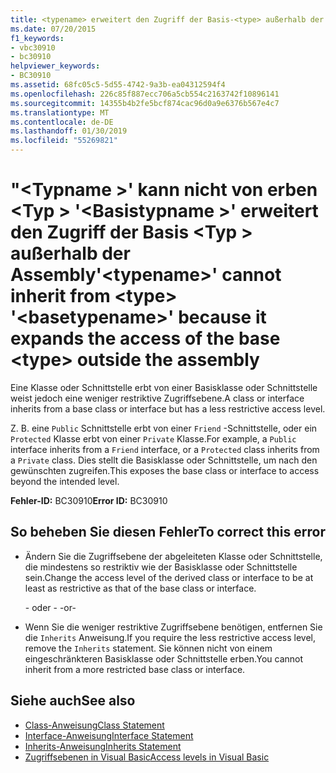 ```yaml
---
title: <typename> erweitert den Zugriff der Basis-<type> außerhalb der Assembly und kann daher nicht von <basetypename> "<type>" erben.
ms.date: 07/20/2015
f1_keywords:
- vbc30910
- bc30910
helpviewer_keywords:
- BC30910
ms.assetid: 68fc05c5-5d55-4742-9a3b-ea04312594f4
ms.openlocfilehash: 226c85f887ecc706a5cb554c2163742f10896141
ms.sourcegitcommit: 14355b4b2fe5bcf874cac96d0a9e6376b567e4c7
ms.translationtype: MT
ms.contentlocale: de-DE
ms.lasthandoff: 01/30/2019
ms.locfileid: "55269821"
---
```

# <a name="typename-cannot-inherit-from-type-basetypename-because-it-expands-the-access-of-the-base-type-outside-the-assembly"></a><span data-ttu-id="23cf6-102">"\<Typname >' kann nicht von erben \<Typ > '\<Basistypname >' erweitert den Zugriff der Basis \<Typ > außerhalb der Assembly</span><span class="sxs-lookup"><span data-stu-id="23cf6-102">'\<typename>' cannot inherit from \<type> '\<basetypename>' because it expands the access of the base \<type> outside the assembly</span></span>
<span data-ttu-id="23cf6-103">Eine Klasse oder Schnittstelle erbt von einer Basisklasse oder Schnittstelle weist jedoch eine weniger restriktive Zugriffsebene.</span><span class="sxs-lookup"><span data-stu-id="23cf6-103">A class or interface inherits from a base class or interface but has a less restrictive access level.</span></span>  
  
 <span data-ttu-id="23cf6-104">Z. B. eine `Public` Schnittstelle erbt von einer `Friend` -Schnittstelle, oder ein `Protected` Klasse erbt von einer `Private` Klasse.</span><span class="sxs-lookup"><span data-stu-id="23cf6-104">For example, a `Public` interface inherits from a `Friend` interface, or a `Protected` class inherits from a `Private` class.</span></span> <span data-ttu-id="23cf6-105">Dies stellt die Basisklasse oder Schnittstelle, um nach den gewünschten zugreifen.</span><span class="sxs-lookup"><span data-stu-id="23cf6-105">This exposes the base class or interface to access beyond the intended level.</span></span>  
  
 <span data-ttu-id="23cf6-106">**Fehler-ID:** BC30910</span><span class="sxs-lookup"><span data-stu-id="23cf6-106">**Error ID:** BC30910</span></span>  
  
## <a name="to-correct-this-error"></a><span data-ttu-id="23cf6-107">So beheben Sie diesen Fehler</span><span class="sxs-lookup"><span data-stu-id="23cf6-107">To correct this error</span></span>  
  
-   <span data-ttu-id="23cf6-108">Ändern Sie die Zugriffsebene der abgeleiteten Klasse oder Schnittstelle, die mindestens so restriktiv wie der Basisklasse oder Schnittstelle sein.</span><span class="sxs-lookup"><span data-stu-id="23cf6-108">Change the access level of the derived class or interface to be at least as restrictive as that of the base class or interface.</span></span>  
  
     <span data-ttu-id="23cf6-109">- oder - </span><span class="sxs-lookup"><span data-stu-id="23cf6-109">-or-</span></span>  
  
-   <span data-ttu-id="23cf6-110">Wenn Sie die weniger restriktive Zugriffsebene benötigen, entfernen Sie die `Inherits` Anweisung.</span><span class="sxs-lookup"><span data-stu-id="23cf6-110">If you require the less restrictive access level, remove the `Inherits` statement.</span></span> <span data-ttu-id="23cf6-111">Sie können nicht von einem eingeschränkteren Basisklasse oder Schnittstelle erben.</span><span class="sxs-lookup"><span data-stu-id="23cf6-111">You cannot inherit from a more restricted base class or interface.</span></span>  
  
## <a name="see-also"></a><span data-ttu-id="23cf6-112">Siehe auch</span><span class="sxs-lookup"><span data-stu-id="23cf6-112">See also</span></span>
- [<span data-ttu-id="23cf6-113">Class-Anweisung</span><span class="sxs-lookup"><span data-stu-id="23cf6-113">Class Statement</span></span>](../../../visual-basic/language-reference/statements/class-statement.md)
- [<span data-ttu-id="23cf6-114">Interface-Anweisung</span><span class="sxs-lookup"><span data-stu-id="23cf6-114">Interface Statement</span></span>](../../../visual-basic/language-reference/statements/interface-statement.md)
- [<span data-ttu-id="23cf6-115">Inherits-Anweisung</span><span class="sxs-lookup"><span data-stu-id="23cf6-115">Inherits Statement</span></span>](../../../visual-basic/language-reference/statements/inherits-statement.md)
- [<span data-ttu-id="23cf6-116">Zugriffsebenen in Visual Basic</span><span class="sxs-lookup"><span data-stu-id="23cf6-116">Access levels in Visual Basic</span></span>](../../../visual-basic/programming-guide/language-features/declared-elements/access-levels.md)
